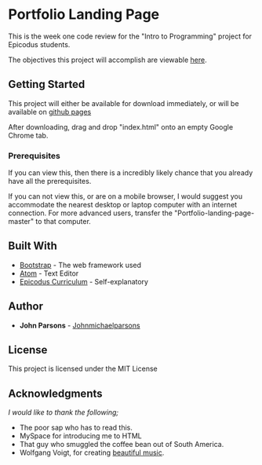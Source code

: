 # Portfolio Landing Page

This is the week one code review for the "Intro to Programming" project for Epicodus students.

The objectives this project will accomplish are viewable [here](https://www.learnhowtoprogram.com/intro-to-programming/git-html-and-css/git-html-and-css-independent-project).

## Getting Started

This project will either be available for download immediately, or will be available on [github pages](https://johnmichaelparsons.github.io/portfolio-landing-page/)

After downloading, drag and drop "index.html" onto an empty Google Chrome tab.

### Prerequisites

If you can view this, then there is a incredibly likely chance that you already have all the prerequisites.

If you can not view this, or are on a mobile browser, I would suggest you accommodate the nearest desktop or laptop computer with an internet connection. For more advanced users, transfer the "Portfolio-landing-page-master" to that computer.

## Built With

- [Bootstrap](http://getbootstrap.com/) - The web framework used
- [Atom](https://atom.io/) - Text Editor
- [Epicodus Curriculum](www.Epicodus.com) - Self-explanatory

## Author

- **John Parsons** - [Johnmichaelparsons](https://github.com/Johnmichaelparsons/)

## License

This project is licensed under the MIT License

## Acknowledgments

_I would like to thank the following;_

- The poor sap who has to read this.
- MySpace for introducing me to HTML
- That guy who smuggled the coffee bean out of South America.
- Wolfgang Voigt, for creating [beautiful music](https://www.youtube.com/watch?v=s--IkNqI9og).
